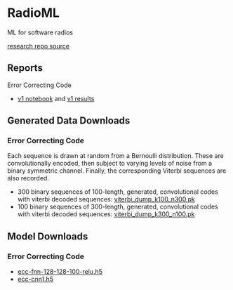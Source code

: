 # RadioML
ML for software radios

[research repo source](https://github.com/jain-nikunj/radioML)

## Reports

Error Correcting Code

- [v1 notebook](https://github.com/Michael-Tu/radioML/blob/master/ecc-v1.ipynb) and [v1 results](https://github.com/Michael-Tu/radioML/blob/master/report/ecc-v1.md)

## Generated Data Downloads

### Error Correcting Code

Each sequence is drawn at random from a Bernoulli distribution. These are convolutionally encoded, then subject to varying levels of noise from a binary symmetric channel. Finally, the corresponding Viterbi sequences are also recorded.

- 300 binary sequences of 100-length, generated, convolutional codes with viterbi decoded sequences: [viterbi_dump_k100_n300.pk](https://www.dropbox.com/s/4su9r1iu7srvlzj/viterbi_dump_k100_n300.pk?dl=0)
- 100 binary sequences of 300-length, generated, convolutional codes with viterbi decoded sequences: [viterbi_dump_k300_n100.pk](https://www.dropbox.com/s/r33igmpe07q8704/viterbi_dump_k300_n100.pk?dl=0)

## Model Downloads

### Error Correcting Code

- [ecc-fnn-128-128-100-relu.h5](https://www.dropbox.com/s/kea9sf8aosuetup/ecc-fnn-128-128-100-relu.h5?dl=0)
- [ecc-cnn1.h5](https://www.dropbox.com/s/lgm6dzu5dus47q3/ecc-cnn1.h5?dl=0)